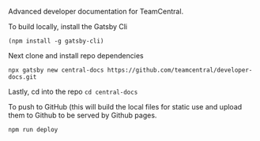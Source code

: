 Advanced developer documentation for TeamCentral.

To build locally, install the Gatsby Cli 
```
(npm install -g gatsby-cli)
```

Next clone and install repo dependencies
```
npx gatsby new central-docs https://github.com/teamcentral/developer-docs.git
```

Lastly, cd into the repo ```cd central-docs```

To push to GitHub (this will build the local files for static use and upload them to Github to be served by Github pages.
```
npm run deploy
```
